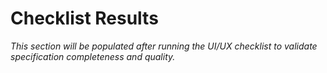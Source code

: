 # Checklist Results

*This section will be populated after running the UI/UX checklist to validate specification completeness and quality.*